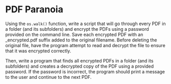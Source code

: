 # PDF Paranoia

Using the `os.walk()` function, write a script that will go through every PDF in a folder (and its subfolders) and encrypt the PDFs using a password provided on the command line. Save each encrypted PDF with an _encrypted.pdf suffix added to the original filename. Before deleting the original file, have the program attempt to read and decrypt the file to ensure that it was encrypted correctly.

Then, write a program that finds all encrypted PDFs in a folder (and its subfolders) and creates a decrypted copy of the PDF using a provided password. If the password is incorrect, the program should print a message to the user and continue to the next PDF.
